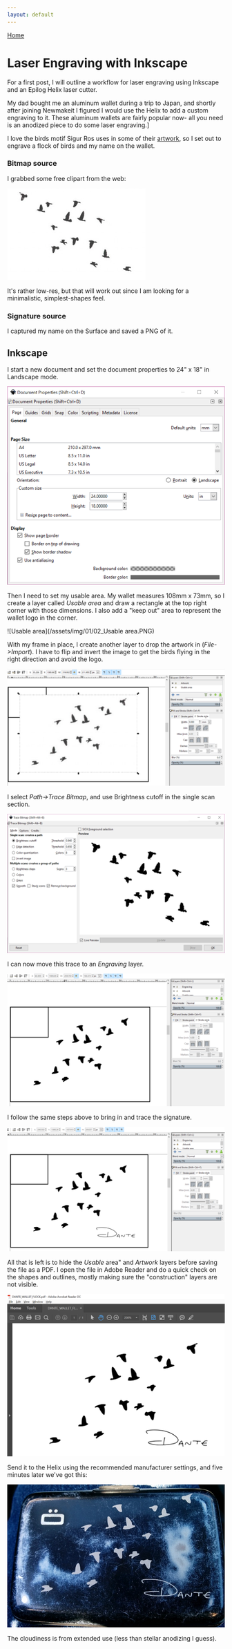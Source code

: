 ```yaml
---
layout: default
---
```

[Home](/)

# Laser Engraving with Inkscape

For a first post, I will outline a workflow for laser engraving using Inkscape and an Epilog Helix laser cutter.
 
My dad bought me an aluminum wallet during a trip to Japan, and shortly after joining Newmakeit I figured I would use the Helix to add a custom engraving to it. These aluminum wallets are fairly popular now- all you need is an anodized piece to do some laser engraving.]

I love the birds motif Sigur Ros uses in some of their [artwork](https://s-media-cache-ak0.pinimg.com/originals/62/b5/76/62b57607d1e6bd04354403149f46df0e.jpg), so I set out to engrave a flock of birds and my name on the wallet.
 
### Bitmap source
I grabbed some free clipart from the web:

![Bird bitmap](/assets/img/01/bird_bitmap.jpg)

It's rather low-res, but that will work out since I am looking for a minimalistic, simplest-shapes feel.
 
### Signature source
I captured my name on the Surface and saved a PNG of it.
 
## Inkscape
I start a new document and set the document properties to 24" x 18" in Landscape mode.
 
![Document Properties](/assets/img/01/01_DocProps.PNG)

Then I need to set my usable area. My wallet measures 108mm x 73mm, so I create a layer called _Usable area_ and draw a rectangle at the top right corner with those dimensions. I also add a "keep out" area to represent the wallet logo in the corner.

![Usable area](/assets/img/01/02_Usable area.PNG)
 
With my frame in place, I create another layer to drop the artwork in (_File->Import_). I have to flip and invert the image to get the birds flying  in the right direction and avoid the logo.

![Artwork](/assets/img/01/03_Artwork.PNG)
 
I select _Path->Trace Bitmap_, and use Brightness cutoff in the single scan section.

![Brightness cutoff](/assets/img/01/04_Cutoff.PNG)

I can now move this trace to an _Engraving_ layer.

![Signature](/assets/img/01/05_Trace.PNG)

 
I follow the same steps above to bring in and trace the signature.

![Full engraving](/assets/img/01/06_Engraving.PNG)

 
All that is left is to hide the _Usable_ area" and _Artwork_ layers before saving the file as a PDF. I open the file in Adobe Reader and do a quick check on the shapes and outlines, mostly making sure the "construction" layers are not visible.

![PDF QC](/assets/img/01/07_PDF.PNG)

Send it to the Helix using the recommended manufacturer settings, and five minutes later we've got this:

![Final product](/assets/img/01/08_Final.jpg)
 
The cloudiness is from extended use (less than stellar anodizing I guess).

